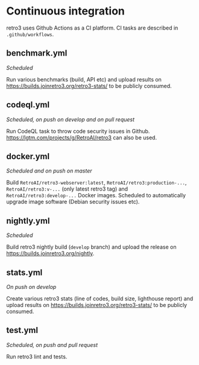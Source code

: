 # Continuous integration

retro3 uses Github Actions as a CI platform.
CI tasks are described in `.github/workflows`.

## benchmark.yml

*Scheduled*

Run various benchmarks (build, API etc) and upload results on https://builds.joinretro3.org/retro3-stats/ to be publicly consumed.

## codeql.yml

*Scheduled, on push on develop and on pull request*

Run CodeQL task to throw code security issues in Github. https://lgtm.com/projects/g/RetroAI/retro3 can also be used.

## docker.yml

*Scheduled and on push on master*

Build `RetroAI/retro3-webserver:latest`, `RetroAI/retro3:production-...`, `RetroAI/retro3:v-...` (only latest retro3 tag) and `RetroAI/retro3:develop-...` Docker images. Scheduled to automatically upgrade image software (Debian security issues etc).

## nightly.yml

*Scheduled*

Build retro3 nightly build (`develop` branch) and upload the release on https://builds.joinretro3.org/nightly.

## stats.yml

*On push on develop*

Create various retro3 stats (line of codes, build size, lighthouse report) and upload results on https://builds.joinretro3.org/retro3-stats/ to be publicly consumed.

## test.yml

*Scheduled, on push and pull request*

Run retro3 lint and tests.
